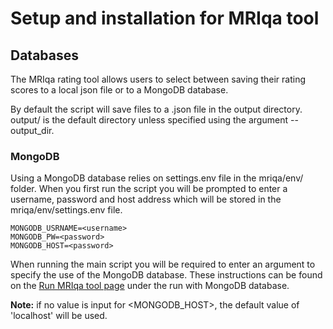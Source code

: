 # Setup and installation for MRIqa tool

## Databases
The MRIqa rating tool allows users to select between saving their rating scores to a local json file or to a MongoDB database.

By default the script will save files to a .json file in the output directory. output/ is the default directory unless specified using the argument --output_dir. 


### MongoDB
Using a MongoDB database relies on settings.env file in the mriqa/env/ folder. When you first run the script you will be prompted to enter a username, password and host address which will be stored in the mriqa/env/settings.env file.

```
MONGODB_USRNAME=<username>
MONGODB_PW=<password>
MONGODB_HOST=<password>
```

When running the main script you will be required to enter an argument to specify the use of the MongoDB database. These instructions can be found on the [Run MRIqa tool page](mriqa/docs/run_mriqa_tool.md) under the run with MongoDB database.

**Note:** if no value is input for <MONGODB_HOST>, the default value of 'localhost' will be used.
